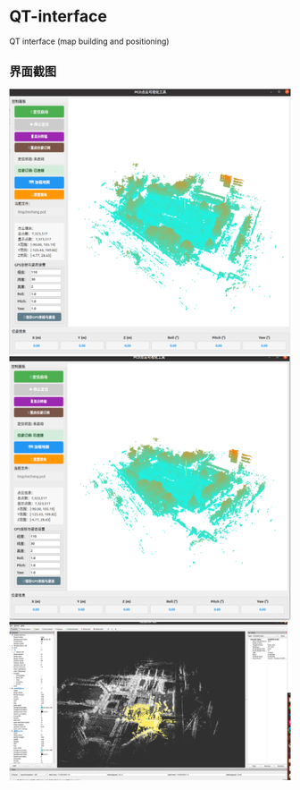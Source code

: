 # QT-interface
QT interface (map building and positioning)
## 界面截图
![界面截图1](https://github.com/laplace-pym/QT-interface/blob/main/1.png)
![界面截图2](https://github.com/laplace-pym/QT-interface/blob/main/2.png)
![界面截图3](https://github.com/laplace-pym/QT-interface/blob/main/3.png)
